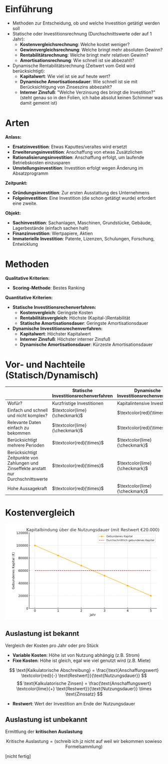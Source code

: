 # Einführung
- Methoden zur Entscheidung, ob und welche Investition getätigt werden soll
- Statische oder Investitionsrechnung (Durchschnittswerte oder auf 1 Jahr):
  - **Kostenvergleichsrechnung**: Welche kostet weniger?
  - **Gewinnvergleichsrechnung**: Welche bringt mehr absoluten Gewinn?
  - **Rentabilitätsrechnung**: Welche bringt mehr relativen Gewinn?
  - **Amortisationsrechnung**: Wie schnell ist sie abbezahlt?
- Dynamische Rentabilitätsrechnung (Zeitwert vom Geld wird berücksichtigt):
  - **Kapitalwert**: Wie viel ist sie auf heute wert?
  - **Dynamische Amortisationsdauer**: Wie schnell ist sie mit Berücksichtigung von Zinseszins abbezahlt?
  - **Interner Zinsfuß**: "Welche Verzinsung des bringt die Investition?" (steht genau so in den Folien, ich habe absolut keinen Schimmer was damit gemeint ist)

# Arten
**Anlass:**
- **Ersatzinvestition**: Etwas Kaputtes/veraltes wird ersetzt
- **Erweiterungsinvestition**: Anschaffung von etwas Zusätzlichen
- **Rationalisierungsinvestition**: Anschaffung erfolgt, um laufende Betriebskosten einzusparen
- **Umstellungsinvestition**: Investition erfolgt wegen Änderung im Absatzprogramm

**Zeitpunkt:**
- **Gründungsinvestition**: Zur ersten Ausstattung des Unternehmens
- **Folgeinvestition**: Eine Investition (die schon getätigt wurde) erfordert eine zweite. 

**Objekt:**
- **Sachinvestition**: Sachanlagen, Maschinen, Grundstücke, Gebäude, Lagerbestände (einfach sachen halt)
- **Finanzinvestition**: Wertpapiere, Aktien 
- **Immaterielle Investition**: Patente, Lizenzen, Schulungen, Forschung, Entwicklung

# Methoden

**Qualitative Kriterien:**
- **Scoring-Methode**: Bestes Ranking

**Quantitative Kriterien:**
- **Statische Investitionsrechenverfahren:**
  - **Kostenvergleich**: Geringste Kosten
  - **Rentabilitätsvergleich**: Höchste (Kapital-)Rentabilität
  - **Statische Amortisationsdauer**: Geringste Amortisationsdauer
- **Dynamische Investitionsrechenverfahren:**
  - **Kapitalwert**: Höchster Kapitalwert
  - **Interner Zinsfuß**: Höchster interner Zinsfuß
  - **Dynamische Amortisationsdauer**: Kürzeste Amortisationsdauer

# Vor- und Nachteile (Statisch/Dynamisch)

||**Statische Investitionsrechenverfahren**|**Dynamische Investitionsrechenverfahren**|
|-|-|-|
|Wofür?|Kurzfristige Investitionen|Kapitalintensive Investitionen|
|Einfach und schnell und nicht komplex?|$\textcolor{lime}{\checkmark}$|$\textcolor{red}{\times}$|
|Relevante Daten einfach zu bekommen|$\textcolor{lime}{\checkmark}$|$\textcolor{red}{\times}$|
|Berücksichtigt mehrere Perioden|$\textcolor{red}{\times}$|$\textcolor{lime}{\checkmark}$|
|Berücksichtigt Zeitpunkte von Zahlungen und Zinseffekte anstatt nur Durchschnittswerte|$\textcolor{red}{\times}$|$\textcolor{lime}{\checkmark}$|
|Hohe Aussagekraft|$\textcolor{red}{\times}$|$\textcolor{lime}{\checkmark}$|

# Kostenvergleich

![2_diagramm-kapitalbindung](assets/2_diagramm-kapitalbindung.png)

## Auslastung ist bekannt
Vergleich der Kosten pro Jahr oder pro Stück

- **Variable Kosten**: Höhe ist von Nutzung abhängig (z.B. Strom)
- **Fixe Kosten**: Höhe ist gleich, egal wie viel genutzt wird (z.B. Miete)

$$
\text{Kalkulatorische Abschreibung} = \frac{\text{Anschaffungswert} \textcolor{red}{-} \text{Restwert}}{\text{Nutzungsdauer}}
$$
$$
\text{Kalkulatorische Zinsen} = \frac{\text{Anschaffungswert} \textcolor{lime}{+} \text{Restwert}}{\text{Nutzungsdauer}} \times \text{Zinssatz}
$$

- **Restwert**: Wert der Investition am Ende der Nutzungsdauer

## Auslastung ist unbekannt
Ermittlung der **kritischen Auslastung**

$$
\text{Kritische Auslastung} = \text{(schreib ich jz nicht auf weil wir bekommen sowieso Formelsammlung)}
$$

[nicht fertig]